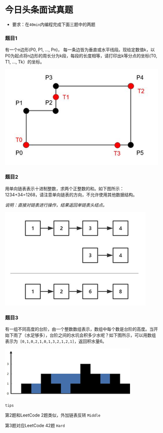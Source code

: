 # 今日头条面试真题

- 要求：在`40min`内编程完成下面三题中的两题



### 题目1

有一个n边形(P0, P1, ..., Pn)， 每一条边皆为垂直或水平线段。现给定数值k，以P0为起点将n边形的周长分为k段，每段的长度相等，请打印出k等分点的坐标(T0, T1, ..., Tk）的坐标。

![](images/tt1-1.jpg)



### 题目2

用单向链表表示十进制整数，求两个正整数的和。如下图所示：1234+34=1268，请注意单向链表的方向，不允许使用其他数据结构。

*说明：直接对链表进行操作，结果返回单链表头结点。*

![](images/tt1-2.jpg)



### 题目3

有一组不同高度的台阶，由一个整数数组表示，数组中每个数是台阶的高度。当开始下雨了（水足够多），台阶之间的水坑会积多少水呢？如下图所示，可以用数组表示为` [0,1,0,2,1,0,1,3,2,1,2,1]`，返回积水量6。

![](images/tt1-3.png)



`tips`

第2题和LeetCode 2题类似，外加链表反转 `Middle`

第3题对应LeetCode 42题 `Hard`